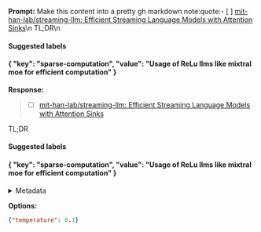 **Prompt:**
Make this content into a pretty gh markdown note:quote:- [ ] [mit-han-lab/streaming-llm: Efficient Streaming Language Models with Attention Sinks](https://github.com/mit-han-lab/streaming-llm)\n
TL;DR\n
#### Suggested labels
#### {   "key": "sparse-computation",   "value": "Usage of ReLu llms like mixtral moe for efficient computation" }

**Response:**
> - [ ] [mit-han-lab/streaming-llm: Efficient Streaming Language Models with Attention Sinks](https://github.com/mit-han-lab/streaming-llm)

TL;DR

#### Suggested labels
#### {   "key": "sparse-computation",   "value": "Usage of ReLu llms like mixtral moe for efficient computation" }

<details><summary>Metadata</summary>

- Duration: 1433 ms
- Datetime: 2024-01-13T10:45:41.839212
- Model: gpt-3.5-turbo-0613

</details>

**Options:**
```json
{"temperature": 0.1}
```

